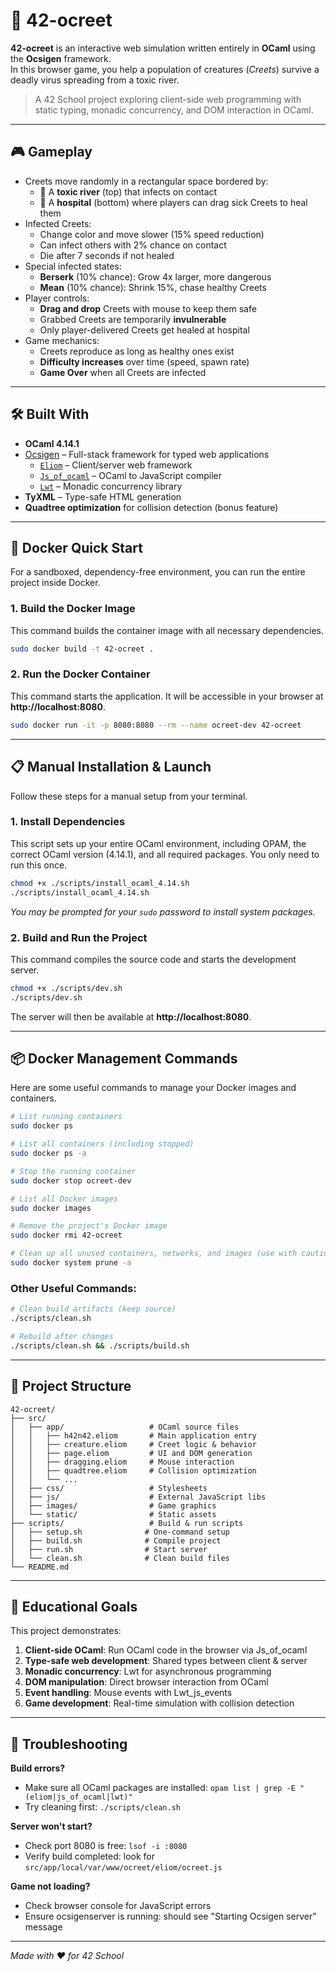 # 🧬 42-ocreet

**42-ocreet** is an interactive web simulation written entirely in **OCaml** using the **Ocsigen** framework.  
In this browser game, you help a population of creatures (_Creets_) survive a deadly virus spreading from a toxic river.

> A 42 School project exploring client-side web programming with static typing, monadic concurrency, and DOM interaction in OCaml.

---

## 🎮 Gameplay

- Creets move randomly in a rectangular space bordered by:
  - 🧪 A **toxic river** (top) that infects on contact
  - 🏥 A **hospital** (bottom) where players can drag sick Creets to heal them
- Infected Creets:
  - Change color and move slower (15% speed reduction)
  - Can infect others with 2% chance on contact
  - Die after 7 seconds if not healed
- Special infected states:
  - **Berserk** (10% chance): Grow 4x larger, more dangerous
  - **Mean** (10% chance): Shrink 15%, chase healthy Creets
- Player controls:
  - **Drag and drop** Creets with mouse to keep them safe
  - Grabbed Creets are temporarily **invulnerable**
  - Only player-delivered Creets get healed at hospital
- Game mechanics:
  - Creets reproduce as long as healthy ones exist
  - **Difficulty increases** over time (speed, spawn rate)
  - **Game Over** when all Creets are infected

---

## 🛠️ Built With

- **OCaml 4.14.1**
- [Ocsigen](https://ocsigen.org) – Full-stack framework for typed web applications
  - [`Eliom`](https://ocsigen.org/eliom/) – Client/server web framework
  - [`Js_of_ocaml`](https://ocsigen.org/js_of_ocaml/) – OCaml to JavaScript compiler
  - [`Lwt`](https://ocsigen.org/lwt/) – Monadic concurrency library
- **TyXML** – Type-safe HTML generation
- **Quadtree optimization** for collision detection (bonus feature)

---

## 🐳 Docker Quick Start

For a sandboxed, dependency-free environment, you can run the entire project inside Docker.

### 1. Build the Docker Image

This command builds the container image with all necessary dependencies.

```bash
sudo docker build -t 42-ocreet .
```

### 2. Run the Docker Container

This command starts the application. It will be accessible in your browser at **http://localhost:8080**.

```bash
sudo docker run -it -p 8080:8080 --rm --name ocreet-dev 42-ocreet
```

---

## 📋 Manual Installation & Launch

Follow these steps for a manual setup from your terminal.

### 1. Install Dependencies

This script sets up your entire OCaml environment, including OPAM, the correct OCaml version (4.14.1), and all required packages. You only need to run this once.

```bash
chmod +x ./scripts/install_ocaml_4.14.sh
./scripts/install_ocaml_4.14.sh
```

_You may be prompted for your `sudo` password to install system packages._

### 2. Build and Run the Project

This command compiles the source code and starts the development server.

```bash
chmod +x ./scripts/dev.sh
./scripts/dev.sh
```

The server will then be available at **http://localhost:8080**.

---

## 📦 Docker Management Commands

Here are some useful commands to manage your Docker images and containers.

```bash
# List running containers
sudo docker ps

# List all containers (including stopped)
sudo docker ps -a

# Stop the running container
sudo docker stop ocreet-dev

# List all Docker images
sudo docker images

# Remove the project's Docker image
sudo docker rmi 42-ocreet

# Clean up all unused containers, networks, and images (use with caution)
sudo docker system prune -a
```

### Other Useful Commands:

```bash
# Clean build artifacts (keep source)
./scripts/clean.sh

# Rebuild after changes
./scripts/clean.sh && ./scripts/build.sh
```

---

## 📁 Project Structure

```
42-ocreet/
├── src/
│   ├── app/                   # OCaml source files
│   │   ├── h42n42.eliom       # Main application entry
│   │   ├── creature.eliom     # Creet logic & behavior
│   │   ├── page.eliom         # UI and DOM generation
│   │   ├── dragging.eliom     # Mouse interaction
│   │   ├── quadtree.eliom     # Collision optimization
│   │   └── ...
│   ├── css/                   # Stylesheets
│   ├── js/                    # External JavaScript libs
│   ├── images/                # Game graphics
│   └── static/                # Static assets
├── scripts/                   # Build & run scripts
│   ├── setup.sh              # One-command setup
│   ├── build.sh              # Compile project
│   ├── run.sh                # Start server
│   └── clean.sh              # Clean build files
└── README.md
```

---

## 🧪 Educational Goals

This project demonstrates:

1. **Client-side OCaml**: Run OCaml code in the browser via Js_of_ocaml
2. **Type-safe web development**: Shared types between client & server
3. **Monadic concurrency**: Lwt for asynchronous programming
4. **DOM manipulation**: Direct browser interaction from OCaml
5. **Event handling**: Mouse events with Lwt_js_events
6. **Game development**: Real-time simulation with collision detection

---

## 🐛 Troubleshooting

**Build errors?**

- Make sure all OCaml packages are installed: `opam list | grep -E "(eliom|js_of_ocaml|lwt)"`
- Try cleaning first: `./scripts/clean.sh`

**Server won't start?**

- Check port 8080 is free: `lsof -i :8080`
- Verify build completed: look for `src/app/local/var/www/ocreet/eliom/ocreet.js`

**Game not loading?**

- Check browser console for JavaScript errors
- Ensure ocsigenserver is running: should see "Starting Ocsigen server" message

---

_Made with ❤️ for 42 School_
